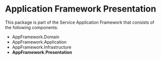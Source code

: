 # Application Framework Presentation

This package is part of the Service Application Framework that consists of the following components:

* AppFramework.Domain
* AppFramework.Application
* AppFramework.Infrastructure
* **AppFramework.Presentation**